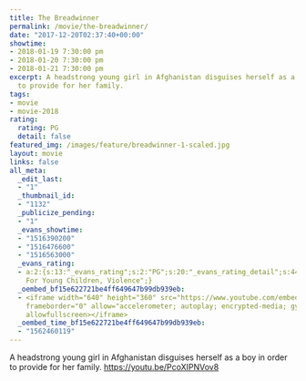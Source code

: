 ```yaml
---
title: The Breadwinner
permalink: /movie/the-breadwinner/
date: "2017-12-20T02:37:40+00:00"
showtime:
- 2018-01-19 7:30:00 pm
- 2018-01-20 7:30:00 pm
- 2018-01-21 7:30:00 pm
excerpt: A headstrong young girl in Afghanistan disguises herself as a boy in order
  to provide for her family.
tags:
- movie
- movie-2018
rating:
  rating: PG
  detail: false
featured_img: /images/feature/breadwinner-1-scaled.jpg
layout: movie
links: false
all_meta:
  _edit_last:
  - "1"
  _thumbnail_id:
  - "1132"
  _publicize_pending:
  - "1"
  _evans_showtime:
  - "1516390200"
  - "1516476600"
  - "1516563000"
  _evans_rating:
  - a:2:{s:13:"_evans_rating";s:2:"PG";s:20:"_evans_rating_detail";s:44:"Not Recommended
    For Young Children, Violence";}
  _oembed_bf15e622721be4ff649647b99db939eb:
  - <iframe width="640" height="360" src="https://www.youtube.com/embed/PcoXIPNVov8?feature=oembed"
    frameborder="0" allow="accelerometer; autoplay; encrypted-media; gyroscope; picture-in-picture"
    allowfullscreen></iframe>
  _oembed_time_bf15e622721be4ff649647b99db939eb:
  - "1562460119"
---
```


A headstrong young girl in Afghanistan disguises herself as a boy in order to provide for her family. https://youtu.be/PcoXIPNVov8